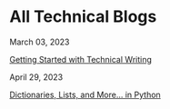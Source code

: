 # All Technical Blogs

March 03, 2023

[Getting Started with Technical Writing](https://jeffreygraessley.com/blog/2023/getting-started-with-technical-writing)

April 29, 2023

[Dictionaries, Lists, and More... in Python](https://jeffreygraessley.com/blog/2023/dictionaries-lists-and-more)

